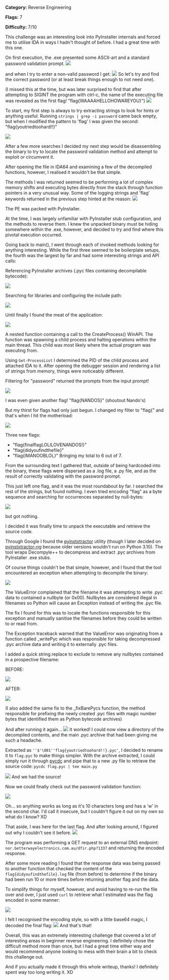 **Category:** Reverse Engineering

**Flags:** 7

**Difficulty:** 7/10

This challenge was an interesting look into PyInstaller internals and forced me to utilise IDA in ways I hadn't thought of before. I had a great time with this one.

On first execution, the .exe presented some ASCII-art and a standard password validation prompt.
![](images/qut_ctf_password_validation.png)

and when I try to enter a non-valid password I get:
![](images/qut_ctf_prompt_failed.png)
So let's try and find the correct password (or at least break things enough to not need one).

(I missed this at the time, but was later surprised to find that after attempting to SIGINT the program with ctrl-c, the name of the executing file was revealed as the first flag! "flag{WAAAAHELLOHOWAREYOU}")
![](images/qut_ctf_first_flag.png)

To start, my first step is always to try extracting strings to look for hints or anything useful.
Running `strings | grep -i password` came back empty, but when I modified the pattern to 'flag' I was given the second: "flag{youtriedtoohard!!}"

![](images/qut_ctf_second_flag.png)

After a few more searches I decided my next step would be disassembling the binary to try to locate the password validation method and attempt to exploit or circumvent it.

After opening the file in IDA64 and examining a few of the decompiled functions, however, I realised it wouldn't be that simple. 

The methods I was returned seemed to be performing a lot of complex memory shifts and executing bytes directly from the stack through function pointers in a very unusual way. Some of the logging strings  and 'flag' keywords returned in the previous step hinted at the reason:
![](images/qut_ctf_die_summary.png)

The PE was packed with PyInstaller.

At the time, I was largely unfamiliar with PyInstaller stub configuration, and the methods to reverse them. I knew the unpacked binary must be hiding somewhere within the .exe, however, and decided to try and find where this pivotal execution occurred.

Going back to main(), I went through each of invoked methods looking for anything interesting. While the first three seemed to be boilerplate setups, the fourth was the largest by far and had some interesting strings and API calls:

Referencing PyInstaller archives (.pyc files containing decompilable bytecode):

![](images/qut_ctf_cannot_open_archive.png)

Searching for libraries and configuring the include path:

![](images/qut_ctf_setdlldir.png)


Until finally I found the meat of the application:

![](images/qut_ctf_create_proc.png)

A nested function containing a call to the CreateProcess() WinAPI. The function was spawning a child process and halting operations within the main thread. This child was most likely where the actual program was executing from.

Using `Get-ProcessList` I determined the PID of the child process and attached IDA to it. After opening the debugger session and rendering a list of strings from memory, things were noticeably different. 

Filtering for "password" returned the prompts from the input prompt!

![](images/qut_ctf_password_strings.png)

I was even given another flag! "flag{NANDOS}" (shoutout Nando's)

But my thirst for flags had only just begun. I changed my filter to "flag{" and that's when I hit the motherload:

![](images/qut_ctf_motherload.png)

Three new flags:
- "flag{finalflagLOLILOVENANDOS!}"
- "flag{didyoufindthefile}"
- "flag{IMANOOBLOL}"
Bringing my total to 6 out of 7.

From the surrounding text I gathered that, outside of being hardcoded into the binary, these flags were dispersed as a .log file, a .py file, and as the result of correctly validating with the password prompt.

This just left one flag, and it was the most roundabout by far. 
I searched the rest of the strings, but found nothing. I even tried encoding "flag" as a byte sequence and searching for occurrences separated by null-bytes:

![](images/qut_ctf_flag_bytes.png)

but got nothing.

I decided it was finally time to unpack the executable and retrieve the source code.

Through Google I found the [pyinstxtractor](github.com/extremecoders-re/pyinstxtractor) utility (though I later decided on [pyinstxtractor-ng](https://github.com/pyinstxtractor/pyinstxtractor-ng) because older versions wouldn't run on Python 3.10). The tool wraps Decompyle++ to decompress and extract .pyc archives from PyInstaller .exe stubs.

Of course things couldn't be that simple, however, and I found that the tool encountered an exception when attempting to decompile the binary:

![](images/qut_ctf_pyinstxtractor_exception.png)

The ValueError complained that the filename it was attempting to write .pyc data to contained a nullbyte (or 0x00). Nullbytes are considered illegal in filenames so Python will cause an Exception instead of writing the .pyc file.

The fix I found for this was to locate the functions responsible for this exception and manually sanitise the filenames before they could be written to or read from.

The Exception traceback warned that the ValueError was originating from a function called \_writePyc which was responsible for taking decompressed .pyc archive data and writing it to externally .pyc files. 

I added a quick string.replace to exclude to remove any nullbytes contained in a prospective filename:

BEFORE:

![](images/qut_ctf_pyinstxtractor_fix_before.png)

AFTER:

![](images/qut_ctf_pyinstxtractor_fix_after.png)

(I also added the same fix to the \_fixBarePycs function, the method responsible for prefixing the newly created .pyc files with magic number bytes that identified them as Python bytecode archives)

And after running it again...
![](images/qut_ctf_pinstxtractor_FIXED.png)
It worked!
I could now view a directory of the decompiled contents, and the main .pyc archive that had been giving me such a headache.

Extracted as `''$'\001''flag{youtriedtoohard!!}.pyc'`, I decided to rename it to `flag.pyc` to make things simpler. With the archive extracted, I could simply run it through [pycdc](https://github.com/zrax/pycdc) and pipe that to a new .py file to retrieve the source code: `pycdc flag.pyc | tee main.py`

![](images/qut_ctf_source_code.png)
And we had the source!

Now we could finally check out the password validation function:

![](images/qut_ctf_pwd_func.png)

Oh... so anything works as long as it's 10 characters long and has a 'w' in the second char. I'd call it insecure, but I couldn't figure it out on my own so what do I know? XD

That aside, I was here for the last flag. And after looking around, I figured out why I couldn't see it before.
![](images/qut_ctf_connection_func.png)

The program was performing a GET request to an external DNS endpoint: 
`nor.betterwayelectronics.com.au/dfir.php?1337`
and returning the encoded response. 

After some more reading I found that the response data was being passed to another function that checked the content of the `flag{didyoufindthefile}.log` file (from before) to determine if the binary had been run 10 or more times before returning another flag and the data.

To simplify things for myself, however, and avoid having to re-run the file over and over, I just used `curl` to retrieve what I estimated was the flag encoded in some manner:

![](images/qut_ctf_final_flag_encoded.png)

I felt I recognised the encoding style, so with a little base64 magic, I decoded the final flag:
![](images/qut_ctf_funny_pipes.png)
And that's that!

Overall, this was an extremely interesting challenge that covered a lot of interesting areas in beginner reverse engineering. I definitely chose the difficult method more than once, but I had a great time either way and would recommend anyone looking to mess with their brain a bit to check this challenge out. 

And if you actually made it through this whole writeup, thanks! I definitely spent way too long writing it. XD